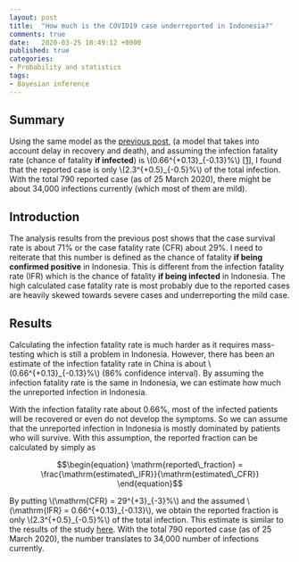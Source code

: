 ```yaml
---
layout: post
title:  "How much is the COVID19 case underreported in Indonesia?"
comments: true
date:   2020-03-25 10:49:12 +0000
published: true
categories:
- Probability and statistics
tags:
- Bayesian inference
---
```


## Summary

Using the same model as the
[previous post](https://mfkasim91.github.io/2020/03/24/survival-rate-covid19-indonesia/),
(a model that takes into account delay in recovery and death), and assuming the
infection fatality rate (chance of fatality **if infected**) is
\\(0.66^{+0.13}\_{-0.13}\%\\) \[[1](https://www.medrxiv.org/content/10.1101/2020.03.09.20033357v1.full.pdf)\],
I found that the reported case is only \\(2.3^{+0.5}\_{-0.5}\%\\) of the total
infection.
With the total 790 reported case (as of 25 March 2020), there might be about
34,000 infections currently (which most of them are mild).

## Introduction

The analysis results from the previous post shows that the case survival rate
is about 71% or the case fatality rate (CFR) about 29%.
I need to reiterate that this number is defined as the chance of fatality
**if being confirmed positive** in Indonesia.
This is different from the infection fatality rate (IFR) which is the chance of
fatality **if being infected** in Indonesia.
The high calculated case fatality rate is most probably due to the reported cases
are heavily skewed towards severe cases and underreporting the mild case.

## Results

Calculating the infection fatality rate is much harder as it requires mass-testing
which is still a problem in Indonesia.
However, there has been an estimate of the infection fatality rate in China
is about \\(0.66^{+0.13}\_{-0.13}\%\\) (86% confidence interval).
By assuming the infection fatality rate is the same in Indonesia, we can estimate
how much the unreported infection in Indonesia.

With the infection fatality rate about 0.66%, most of the infected patients will
be recovered or even do not develop the symptoms.
So we can assume that the unreported infection in Indonesia is mostly dominated
by patients who will survive.
With this assumption, the reported fraction can be calculated by simply as

$$\begin{equation}
\mathrm{reported\_fraction} = \frac{\mathrm{estimated\_IFR}}{\mathrm{estimated\_CFR}}
\end{equation}$$

By putting \\(\mathrm{CFR} = 29^{+3}\_{-3}\%\\) and the assumed
\\(\mathrm{IFR} = 0.66^{+0.13}\_{-0.13}\\), we obtain the reported fraction is
only \\(2.3^{+0.5}\_{-0.5}\%\\) of the total infection.
This estimate is similar to the results of the study
[here](https://cmmid.github.io/topics/covid19/severity/global_cfr_estimates.html).
With the total 790 reported case (as of 25 March 2020), the number translates to
34,000 number of infections currently.
